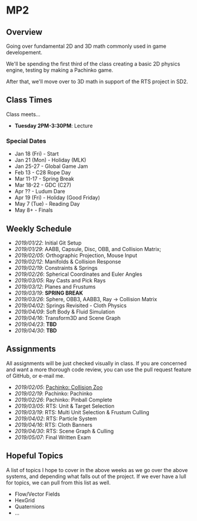 MP2
======

## Overview
Going over fundamental 2D and 3D math commonly used in game developement.

We'll be spending the first third of the class creating a basic 2D physics engine, testing by making a Pachinko game. 

After that, we'll move over to 3D math in support of the RTS project in SD2. 

## Class Times
Class meets...

- **Tuesday 2PM-3:30PM**:  Lecture

### Special Dates
- Jan 18 (Fri) - Start
- Jan 21 (Mon) - Holiday (MLK)
- Jan 25-27    - Global Game Jam
- Feb 13       - C28 Rope Day
- Mar 11-17    - Spring Break
- Mar 18-22    - GDC (C27)
- Apr ??       - Ludum Dare
- Apr 19 (Fri) - Holiday (Good Friday)
- May 7  (Tue) - Reading Day
- May 8+       - Finals

## Weekly Schedule
- *2019/01/22*: Initial Git Setup
- *2019/01/29*: AABB, Capsule, Disc, OBB, and Collision Matrix; 
- *2019/02/05*: Orthographic Projection, Mouse Input
- *2019/02/12*: Manifolds & Collision Response 
- *2019/02/19*: Constraints & Springs
- *2019/02/26*: Spherical Coordinates and Euler Angles
- *2019/03/05*: Ray Casts and Pick Rays
- *2019/03/12*: Planes and Frustums
- *2019/03/19*: **SPRING BREAK**
- *2019/03/26*: Sphere, OBB3, AABB3, Ray -> Collision Matrix 
- *2019/04/02*: Springs Revisited - Cloth Physics  
- *2019/04/09*: Soft Body & Fluid Simulation 
- *2019/04/16*: Transform3D and Scene Graph 
- *2019/04/23*: **TBD**
- *2019/04/30*: **TBD**

## Assignments
All assignments will be just checked visually in class.  If you are concerned and want a more thorough code review, you can use the pull request feature of GitHub, or e-mail me. 

- *2019/02/05*: [Pachinko: Collision Zoo](assignments/a01-zoo)
- *2019/02/19*: Pachinko: Pachinko
- *2019/02/26*: Pachinko: Pinball Complete
- *2019/03/05*: RTS: Unit & Target Selection
- *2019/03/19*: RTS: Multi Unit Selection & Frustum Culling 
- *2019/04/02*: RTS: Particle System    
- *2019/04/16*: RTS: Cloth Banners 
- *2019/04/30*: RTS: Scene Graph & Culling 
- *2019/05/07*: Final Written Exam 


## Hopeful Topics
A list of topics I hope to cover in the above weeks as we go over the above systems, and depending what falls out of the project.  If we ever have a lull for topics, we can pull from this list as well. 

- Flow/Vector Fields
- HexGrid
- Quaternions
- ...